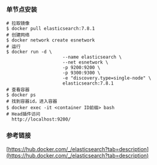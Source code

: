 ### 单节点安装

```shell
# 拉取镜像
$ docker pull elasticsearch:7.8.1
# 创建网络
$ docker network create esnetwork
# 运行
$ docker run -d \
					 --name elasticsearch \
  					 --net esnetwork \
  					 -p 9200:9200 \
  					 -p 9300:9300 \
  					 -e "discovery.type=single-node" \
  					 elasticsearch:7.8.1
# 查看容器
$ docker ps
# 找到容器id，进入容器
$ docker exec -it <container ID前缀> bash
# Head插件访问
  http://localhost:9200/
```

### 参考链接

[https://hub.docker.com/_/elasticsearch?tab=description](https://hub.docker.com/_/elasticsearch?tab=description)



